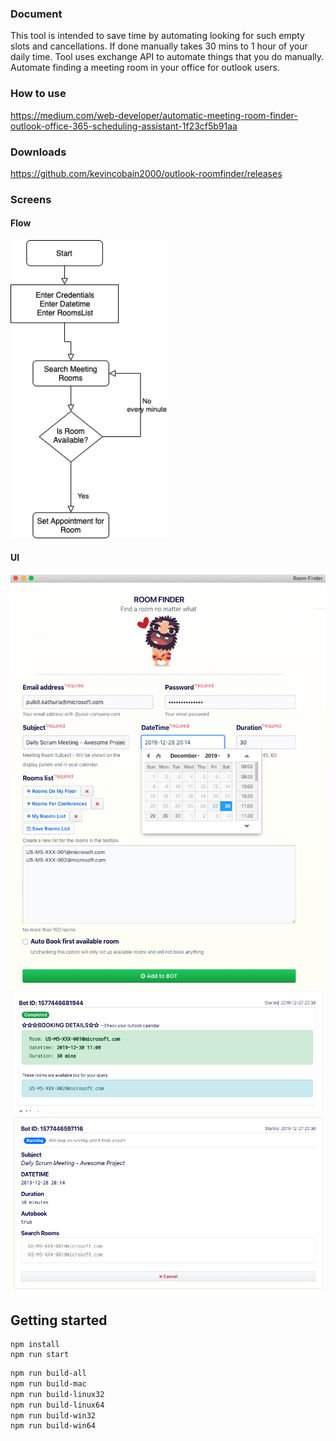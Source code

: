 ### Document

This tool is intended to save time by automating looking for such empty slots and cancellations. If done manually takes 30 mins to 1 hour of your daily time.
Tool uses exchange API to automate things that you do manually.
Automate finding a meeting room in your office for outlook users.

### How to use

https://medium.com/web-developer/automatic-meeting-room-finder-outlook-office-365-scheduling-assistant-1f23cf5b91aa

### Downloads

https://github.com/kevincobain2000/outlook-roomfinder/releases

### Screens

#### Flow

<img src="screens/flow.png" width="250">

#### UI

<img src="screens/screen-1.png" width="750">
<img src="screens/screen-2.png" width="750">
<img src="screens/screen-3.png" width="750">


## Getting started

```
npm install
npm run start
```

```sh
npm run build-all
npm run build-mac
npm run build-linux32
npm run build-linux64
npm run build-win32
npm run build-win64
```
